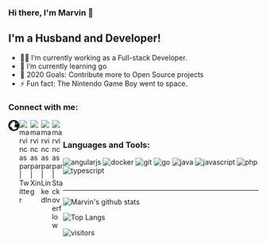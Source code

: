 ### Hi there, I'm Marvin 👋

## I'm a Husband and Developer!
- 👨‍💻 I’m currently working as a Full-stack Developer.
- 🌱 I’m currently learning go
- 🥅 2020 Goals: Contribute more to Open Source projects
- ⚡ Fun fact: The Nintendo Game Boy went to space.

### Connect with me:

[<img align="left" alt="marvincaspar.de" width="22px" src="https://raw.githubusercontent.com/iconic/open-iconic/master/svg/globe.svg" />][website] 
[<img align="left" alt="marvincaspar | Twitter" width="22px" src="https://cdn.jsdelivr.net/npm/simple-icons@v3/icons/twitter.svg" />][twitter] 
[<img align="left" alt="marvincaspar | Xing" width="22px" src="https://cdn.jsdelivr.net/npm/simple-icons@v3/icons/xing.svg" />][xing] 
[<img align="left" alt="marvincaspar | LinkedIn" width="22px" src="https://cdn.jsdelivr.net/npm/simple-icons@v3/icons/linkedin.svg" />][linkedin] 
[<img align="left" alt="marvincaspar | Stackoverflow" width="22px" src="https://cdn.jsdelivr.net/npm/simple-icons@v3/icons/stackoverflow.svg" />][stackoverflow] 

<br />

### Languages and Tools:

<img src="https://devicons.github.io/devicon/devicon.git/icons/angularjs/angularjs-original.svg" alt="angularjs" width="40" height="40"/> 
<img src="https://devicons.github.io/devicon/devicon.git/icons/docker/docker-original-wordmark.svg" alt="docker" width="40" height="40"/> 
<img src="https://www.vectorlogo.zone/logos/git-scm/git-scm-icon.svg" alt="git" width="40" height="40"/> 
<img src="https://devicons.github.io/devicon/devicon.git/icons/go/go-original.svg" alt="go" width="40" height="40"/> 
<img src="https://devicons.github.io/devicon/devicon.git/icons/java/java-original-wordmark.svg" alt="java" width="40" height="40"/> 
<img src="https://devicons.github.io/devicon/devicon.git/icons/javascript/javascript-original.svg" alt="javascript" width="40" height="40"/> 
<img src="https://devicons.github.io/devicon/devicon.git/icons/php/php-original.svg" alt="php" width="40" height="40"/> 
<img src="https://devicons.github.io/devicon/devicon.git/icons/typescript/typescript-original.svg" alt="typescript" width="40" height="40"/>

<br />
<br />

---

![Marvin's github stats](https://github-readme-stats-nu.vercel.app/api?username=marvincaspar&show_icons=true&hide_border=true)

![Top Langs](https://github-readme-stats-nu.vercel.app/api/top-langs/?username=marvincaspar&layout=compact)

![visitors](https://visitor-badge.laobi.icu/badge?page_id=marvincaspar.marvincaspar)

[website]: https://marvincaspar.de/
[twitter]: https://twitter.com/marvincaspar
[xing]: https://www.xing.com/profile/marvin_caspar
[linkedin]: https://www.linkedin.com/in/marvincaspar
[stackoverflow]: https://stackoverflow.com/users/3544524/marvin-caspar?tab=profile